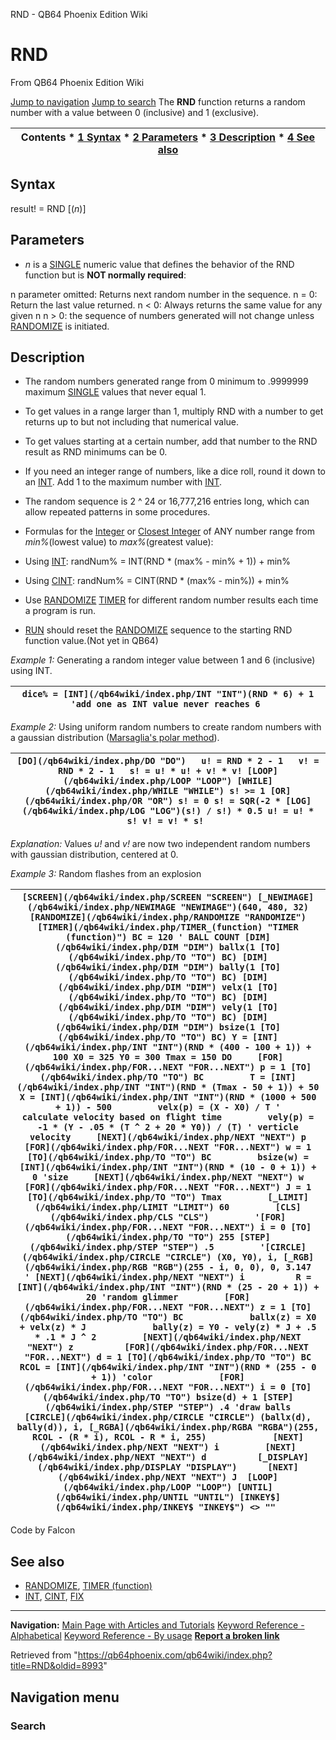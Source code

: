 


RND - QB64 Phoenix Edition Wiki








# RND



From QB64 Phoenix Edition Wiki



[Jump to navigation](#mw-head)
[Jump to search](#searchInput)
The **RND** function returns a random number with a value between 0 (inclusive) and 1 (exclusive).


  






| Contents * [1 Syntax](#Syntax) * [2 Parameters](#Parameters) * [3 Description](#Description) * [4 See also](#See_also) |
| --- |


## Syntax


result! = RND [(*n*)]
  




## Parameters


* *n* is a [SINGLE](/qb64wiki/index.php/SINGLE "SINGLE") numeric value that defines the behavior of the RND function but is **NOT normally required**:


n parameter omitted: Returns next random number in the sequence.
n = 0: Return the last value returned.
n < 0: Always returns the same value for any given n
n > 0: the sequence of numbers generated will not change unless [RANDOMIZE](/qb64wiki/index.php/RANDOMIZE "RANDOMIZE") is initiated.
  




## Description


* The random numbers generated range from 0 minimum to .9999999 maximum [SINGLE](/qb64wiki/index.php/SINGLE "SINGLE") values that never equal 1.
* To get values in a range larger than 1, multiply RND with a number to get returns up to but not including that numerical value.
* To get values starting at a certain number, add that number to the RND result as RND minimums can be 0.
* If you need an integer range of numbers, like a dice roll, round it down to an [INT](/qb64wiki/index.php/INT "INT"). Add 1 to the maximum number with [INT](/qb64wiki/index.php/INT "INT").
* The random sequence is 2 ^ 24 or 16,777,216 entries long, which can allow repeated patterns in some procedures.
* Formulas for the [Integer](/qb64wiki/index.php/INT "INT") or [Closest Integer](/qb64wiki/index.php/CINT "CINT") of ANY number range from *min%*(lowest value) to *max%*(greatest value):


* Using [INT](/qb64wiki/index.php/INT "INT"): randNum% = INT(RND \* (max% - min% + 1)) + min%
* Using [CINT](/qb64wiki/index.php/CINT "CINT"): randNum% = CINT(RND \* (max% - min%)) + min%

* Use [RANDOMIZE](/qb64wiki/index.php/RANDOMIZE "RANDOMIZE") [TIMER](/qb64wiki/index.php/TIMER_(function) "TIMER (function)") for different random number results each time a program is run.
* [RUN](/qb64wiki/index.php/RUN "RUN") should reset the [RANDOMIZE](/qb64wiki/index.php/RANDOMIZE "RANDOMIZE") sequence to the starting RND function value.(Not yet in QB64)


  

*Example 1:* Generating a random integer value between 1 and 6 (inclusive) using INT.





| ``` dice% = [INT](/qb64wiki/index.php/INT "INT")(RND * 6) + 1 'add one as INT value never reaches 6  ``` |
| --- |


  

*Example 2:* Using uniform random numbers to create random numbers with a gaussian distribution ([Marsaglia's polar method](https://en.wikipedia.org/wiki/Marsaglia_polar_method "wikipedia:Marsaglia polar method")).





| ``` [DO](/qb64wiki/index.php/DO "DO")   u! = RND * 2 - 1   v! = RND * 2 - 1   s! = u! * u! + v! * v! [LOOP](/qb64wiki/index.php/LOOP "LOOP") [WHILE](/qb64wiki/index.php/WHILE "WHILE") s! >= 1 [OR](/qb64wiki/index.php/OR "OR") s! = 0 s! = SQR(-2 * [LOG](/qb64wiki/index.php/LOG "LOG")(s!) / s!) * 0.5 u! = u! * s! v! = v! * s!  ``` |
| --- |


*Explanation:* Values *u!* and *v!* are now two independent random numbers with gaussian distribution, centered at 0.
  

*Example 3:* Random flashes from an explosion





| ``` [SCREEN](/qb64wiki/index.php/SCREEN "SCREEN") [_NEWIMAGE](/qb64wiki/index.php/NEWIMAGE "NEWIMAGE")(640, 480, 32) [RANDOMIZE](/qb64wiki/index.php/RANDOMIZE "RANDOMIZE") [TIMER](/qb64wiki/index.php/TIMER_(function) "TIMER (function)") BC = 120 ' BALL COUNT [DIM](/qb64wiki/index.php/DIM "DIM") ballx(1 [TO](/qb64wiki/index.php/TO "TO") BC) [DIM](/qb64wiki/index.php/DIM "DIM") bally(1 [TO](/qb64wiki/index.php/TO "TO") BC) [DIM](/qb64wiki/index.php/DIM "DIM") velx(1 [TO](/qb64wiki/index.php/TO "TO") BC) [DIM](/qb64wiki/index.php/DIM "DIM") vely(1 [TO](/qb64wiki/index.php/TO "TO") BC) [DIM](/qb64wiki/index.php/DIM "DIM") bsize(1 [TO](/qb64wiki/index.php/TO "TO") BC) Y = [INT](/qb64wiki/index.php/INT "INT")(RND * (400 - 100 + 1)) + 100 X0 = 325 Y0 = 300 Tmax = 150 DO     [FOR](/qb64wiki/index.php/FOR...NEXT "FOR...NEXT") p = 1 [TO](/qb64wiki/index.php/TO "TO") BC         T = [INT](/qb64wiki/index.php/INT "INT")(RND * (Tmax - 50 + 1)) + 50         X = [INT](/qb64wiki/index.php/INT "INT")(RND * (1000 + 500 + 1)) - 500         velx(p) = (X - X0) / T '                       calculate velocity based on flight time         vely(p) = -1 * (Y - .05 * (T ^ 2 + 20 * Y0)) / (T) ' verticle velocity     [NEXT](/qb64wiki/index.php/NEXT "NEXT") p      [FOR](/qb64wiki/index.php/FOR...NEXT "FOR...NEXT") w = 1 [TO](/qb64wiki/index.php/TO "TO") BC         bsize(w) = [INT](/qb64wiki/index.php/INT "INT")(RND * (10 - 0 + 1)) + 0 'size     [NEXT](/qb64wiki/index.php/NEXT "NEXT") w      [FOR](/qb64wiki/index.php/FOR...NEXT "FOR...NEXT") J = 1 [TO](/qb64wiki/index.php/TO "TO") Tmax         [_LIMIT](/qb64wiki/index.php/LIMIT "LIMIT") 60         [CLS](/qb64wiki/index.php/CLS "CLS")         '[FOR](/qb64wiki/index.php/FOR...NEXT "FOR...NEXT") i = 0 [TO](/qb64wiki/index.php/TO "TO") 255 [STEP](/qb64wiki/index.php/STEP "STEP") .5         '[CIRCLE](/qb64wiki/index.php/CIRCLE "CIRCLE") (X0, Y0), i, [_RGB](/qb64wiki/index.php/RGB "RGB")(255 - i, 0, 0), 0, 3.147         ' [NEXT](/qb64wiki/index.php/NEXT "NEXT") i          R = [INT](/qb64wiki/index.php/INT "INT")(RND * (25 - 20 + 1)) + 20 'random glimmer         [FOR](/qb64wiki/index.php/FOR...NEXT "FOR...NEXT") z = 1 [TO](/qb64wiki/index.php/TO "TO") BC             ballx(z) = X0 + velx(z) * J             bally(z) = Y0 - vely(z) * J + .5 * .1 * J ^ 2         [NEXT](/qb64wiki/index.php/NEXT "NEXT") z          [FOR](/qb64wiki/index.php/FOR...NEXT "FOR...NEXT") d = 1 [TO](/qb64wiki/index.php/TO "TO") BC             RCOL = [INT](/qb64wiki/index.php/INT "INT")(RND * (255 - 0 + 1)) 'color             [FOR](/qb64wiki/index.php/FOR...NEXT "FOR...NEXT") i = 0 [TO](/qb64wiki/index.php/TO "TO") bsize(d) + 1 [STEP](/qb64wiki/index.php/STEP "STEP") .4 'draw balls                 [CIRCLE](/qb64wiki/index.php/CIRCLE "CIRCLE") (ballx(d), bally(d)), i, [_RGBA](/qb64wiki/index.php/RGBA "RGBA")(255, RCOL - (R * i), RCOL - R * i, 255)             [NEXT](/qb64wiki/index.php/NEXT "NEXT") i         [NEXT](/qb64wiki/index.php/NEXT "NEXT") d          [_DISPLAY](/qb64wiki/index.php/DISPLAY "DISPLAY")      [NEXT](/qb64wiki/index.php/NEXT "NEXT") J  [LOOP](/qb64wiki/index.php/LOOP "LOOP") [UNTIL](/qb64wiki/index.php/UNTIL "UNTIL") [INKEY$](/qb64wiki/index.php/INKEY$ "INKEY$") <> ""  ``` |
| --- |


Code by Falcon
  




## See also


* [RANDOMIZE](/qb64wiki/index.php/RANDOMIZE "RANDOMIZE"), [TIMER (function)](/qb64wiki/index.php/TIMER_(function) "TIMER (function)")
* [INT](/qb64wiki/index.php/INT "INT"), [CINT](/qb64wiki/index.php/CINT "CINT"), [FIX](/qb64wiki/index.php/FIX "FIX")


  






---


**Navigation:**
[Main Page with Articles and Tutorials](/qb64wiki/index.php/Main_Page "Main Page")
[Keyword Reference - Alphabetical](/qb64wiki/index.php/Keyword_Reference_-_Alphabetical "Keyword Reference - Alphabetical")
[Keyword Reference - By usage](/qb64wiki/index.php/Keyword_Reference_-_By_usage "Keyword Reference - By usage")
**[Report a broken link](https://qb64phoenix.com/forum/showthread.php?tid=2800)**  





Retrieved from "<https://qb64phoenix.com/qb64wiki/index.php?title=RND&oldid=8993>"




## Navigation menu








### Search





















